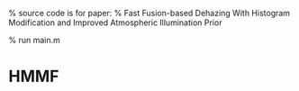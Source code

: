 
% source code is for paper:
% Fast Fusion-based Dehazing With Histogram Modification and Improved Atmospheric Illumination Prior


% run main.m
# HMMF
